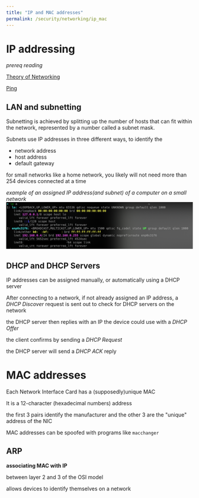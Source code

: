 ```yaml
---
title: "IP and MAC addresses"
permalink: /security/networking/ip_mac
---
```


# IP addressing

_prereq reading_

[Theory of Networking](networking_basix.md)

[Ping](networking_basix.md#ping)

## LAN and subnetting

Subnetting is achieved by splitting up the number of hosts that can fit within the network, represented by a number called a subnet mask.

Subnets use IP addresses in three different ways, to identify the

- network address
- host address
- default gateway

for small networks like a home network, you likely will not need more than 254 devices connected at a time

_example of an assigned IP address(and subnet) of a computer on a small network_
![](img/ip_subnet.png)

## DHCP and DHCP Servers

IP addresses can be assigned manually, or automatically using a DHCP server

After connecting to a network, if not already assigned an IP address, a _DHCP Discover_ request is sent out to check for DHCP servers on the network

the DHCP server then replies with an IP the device could use with a _DHCP Offer_

the client confirms by sending a _DHCP Request_

the DHCP server will send a _DHCP ACK_ reply

# MAC addresses

Each Network Interface Card has a (supposedly)unique MAC

It is a 12-character (hexadecimal numbers) address

the first 3 pairs identify the manufacturer and the other 3 are the "unique" address of the NIC

MAC addresses can be spoofed with programs like `macchanger`

## ARP

**associating MAC with IP**

between layer 2 and 3 of the OSI model

allows devices to identify themselves on a network

